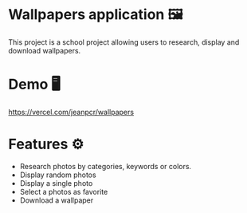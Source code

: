 # Wallpapers application 🖼

This project is a school project allowing users to research, display and download wallpapers.

# Demo 🖥
https://vercel.com/jeanpcr/wallpapers

# Features ⚙️

- Research photos by categories, keywords or colors.
- Display random photos
- Display a single photo
- Select a photos as favorite
- Download a wallpaper
